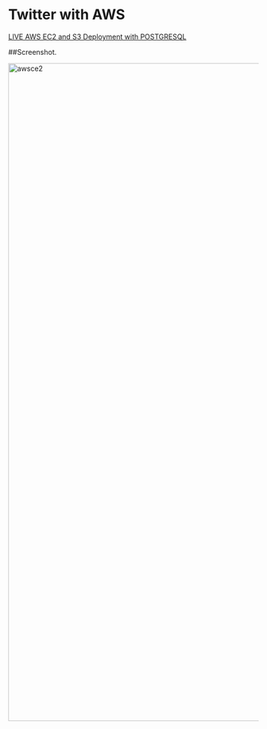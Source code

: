 # Twitter with AWS 



[LIVE AWS EC2 and S3 Deployment with POSTGRESQL](https://anugrahmasih261.github.io/anugrahmasih_portfolio/)




##Screenshot.

<img width="1324" alt="awsce2" src="https://github.com/anugrahmasih261/awstwitter/assets/65607767/e23dbb8f-e19e-4563-b425-70982ca37469">

